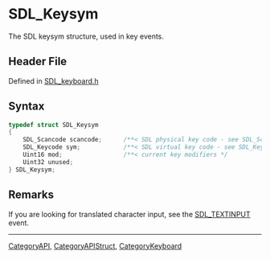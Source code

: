 # SDL_Keysym

The SDL keysym structure, used in key events.

## Header File

Defined in [SDL_keyboard.h](https://github.com/libsdl-org/SDL/blob/SDL2/include/SDL_keyboard.h)

## Syntax

```c
typedef struct SDL_Keysym
{
    SDL_Scancode scancode;      /**< SDL physical key code - see SDL_Scancode for details */
    SDL_Keycode sym;            /**< SDL virtual key code - see SDL_Keycode for details */
    Uint16 mod;                 /**< current key modifiers */
    Uint32 unused;
} SDL_Keysym;
```

## Remarks

If you are looking for translated character input, see the
[SDL_TEXTINPUT](SDL_TEXTINPUT) event.





----
[CategoryAPI](CategoryAPI), [CategoryAPIStruct](CategoryAPIStruct), [CategoryKeyboard](CategoryKeyboard)

